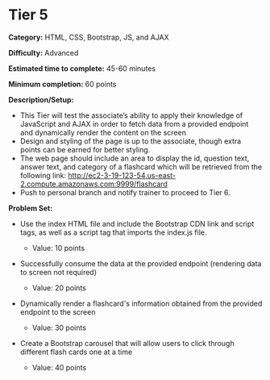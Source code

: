 # Tier 5

**Category:** HTML, CSS, Bootstrap, JS, and AJAX

**Difficulty:** Advanced

**Estimated time to complete:** 45-60 minutes

**Minimum completion:** 60 points

**Description/Setup:**
  - This Tier will test the associate’s ability to apply their knowledge of JavaScript and AJAX in order to fetch data from a provided endpoint and dynamically render the content on the screen
  - Design and styling of the page is up to the associate, though extra points can be earned for better styling.
  - The web page should include an area to display the id, question text, answer text, and category of a flashcard which will be retrieved from the following link: http://ec2-3-19-123-54.us-east-2.compute.amazonaws.com:9999/flashcard
  - Push to personal branch and notify trainer to proceed to Tier 6.

**Problem Set:**
  - Use the index HTML file and include the Bootstrap CDN link and script tags, as well as a script tag that imports the
  index.js file.
    - Value: 10 points


  - Successfully consume the data at the provided endpoint (rendering data to screen not required)
    - Value: 20 points

	
  - Dynamically render a flashcard's information obtained from the provided endpoint to the screen
    - Value: 30 points


  - Create a Bootstrap carousel that will allow users to click through different flash cards one at a time
    - Value: 40 points


